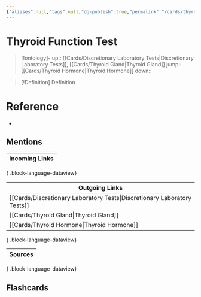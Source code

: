 ```yaml
---
{"aliases":null,"tags":null,"dg-publish":true,"permalink":"/cards/thyroid-function-test/","dgPassFrontmatter":true}
---
```


# Thyroid Function Test

> [!ontology]-
> up:: [[Cards/Discretionary Laboratory Tests\|Discretionary Laboratory Tests]], [[Cards/Thyroid Gland\|Thyroid Gland]]
> jump:: [[Cards/Thyroid Hormone\|Thyroid Hormone]]
> down:: 

> [!Definition] Definition

# Reference

- 

## Mentions

| Incoming Links |
| -------------- |

{ .block-language-dataview}

| Outgoing Links                                                              |
| --------------------------------------------------------------------------- |
| [[Cards/Discretionary Laboratory Tests\|Discretionary Laboratory Tests]] |
| [[Cards/Thyroid Gland\|Thyroid Gland]]                                   |
| [[Cards/Thyroid Hormone\|Thyroid Hormone]]                               |

{ .block-language-dataview}

| Sources |
| ------- |

{ .block-language-dataview}

## Flashcards